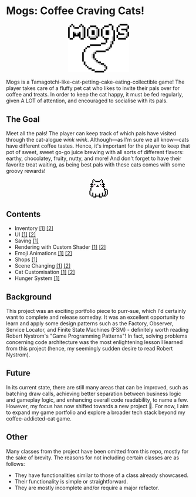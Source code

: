 # Mogs: Coffee Craving Cats!
<p align="center" width="100%"><img width="33%" src="https://github.com/pigeonwatcher/Mogs-Samples/blob/main/banner.png"></p>

Mogs is a Tamagotchi-like-cat-petting-cake-eating-collectible game! The player takes care of a fluffy pet cat who likes to invite their pals over for coffee and treats. In order to keep the cat happy, it must be fed regularly, given A LOT of attention, and encouraged to socialise with its pals.

## The Goal

Meet all the pals! The player can keep track of which pals have visited through the cat-alogue *wink* *wink*. Although—as I'm sure we all know—cats have different coffee tastes. Hence, it's important for the player to keep that pot of sweet, sweet go-go juice brewing with all sorts of different flavors: earthy, chocolatey, fruity, nutty, and more! And don't forget to have their favorite treat waiting, as being best pals with these cats comes with some groovy rewards!

<p align="center" width="100%"><img width="10%" src="https://github.com/pigeonwatcher/Mogs-Samples/blob/main/cat.png"></p>

## Contents

* Inventory [[1]](./mogs/services/InventoryService.cs) [[2]](./mogs/gameobjects/other/Items)
* UI [[1]](./mogs/ui/UIManager.cs) [[2]](./mogs/gameobjects/uielements)
* Saving [[1]](./mogs/services/SaveGameService.cs)
* Rendering with Custom Shader [[1]](./mogs/systems/EntityRenderSystem.cs) [[2]](./mogs/Content/catcolors.fx)
* Emoji Animations [[1]](./mogs/systems/EmoteSystem.cs) [[2]](./mogs/gameobjects/other/emotes)
* Shops [[1]](./mogs/services/ShopService.cs)
* Scene Changing [[1]](./mogs/scenes/SceneManager.cs) [[2]](./mogs/scenes)
* Cat Customisation [[1]](./mogs/systems/AccessorySystem.cs) [[2]](./mogs/gameobjects/other/accessories)
* Hunger System [[1]](./mogs/systems/HungerSystem.cs)

## Background

This project was an exciting portfolio piece to purr-sue, which I'd certainly want to complete and release someday. It was an excellent opportunity to learn and apply some design patterns such as the Factory, Observer, Service Locator, and Finite State Machines (FSM) - definitely worth reading Robert Nystrom's "Game Programming Patterns"! In fact, solving problems concerning code architecture was the most enlightening lesson I learned from this project (hence, my seemingly sudden desire to read Robert Nystrom).

## Future

In its current state, there are still many areas that can be improved, such as batching draw calls, achieving better separation between business logic and gameplay logic, and enhancing overall code readability, to name a few. However, my focus has now shifted towards a new project 👀. For now, I aim to expand my game portfolio and explore a broader tech stack beyond my coffee-addicted-cat game.

## Other

Many classes from the project have been omitted from this repo, mostly for the sake of brevity. The reasons for not including certain classes are as follows:
* They have functionalities similar to those of a class already showcased.
* Their functionality is simple or straightforward.
* They are mostly incomplete and/or require a major refactor.
